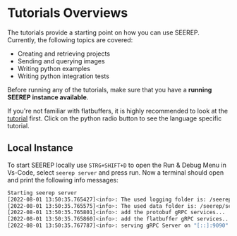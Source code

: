 # Tutorials Overviews

The tutorials provide a starting point on how you can use SEEREP. Currently, the
following topics are covered:

- Creating and retrieving projects
- Sending and querying images
- Writing python examples
- Writing python integration tests

Before running any of the tutorials, make sure that
you have a  **running SEEREP instance available**.

If you're not familiar with flatbuffers, it is highly recommended to look at the
[tutorial](https://flatbuffers.dev/flatbuffers_guide_tutorial.html) first.
Click on the python radio button to see the language specific tutorial.

## Local Instance

To start SEEREP locally use `STRG+SHIFT+D` to open the Run & Debug Menu in
Vs-Code, select `seerep server` and press run. Now a terminal should open and
print the following info messages:

```bash
Starting seerep server
[2022-08-01 13:50:35.765427]<info>: The used logging folder is: /seerep/seerep-data/log/
[2022-08-01 13:50:35.765575]<info>: The used data folder is: /seerep/seerep-data/
[2022-08-01 13:50:35.765801]<info>: add the protobuf gRPC services...
[2022-08-01 13:50:35.765860]<info>: add the flatbuffer gRPC services...
[2022-08-01 13:50:35.767787]<info>: serving gRPC Server on "[::]:9090"...
```
